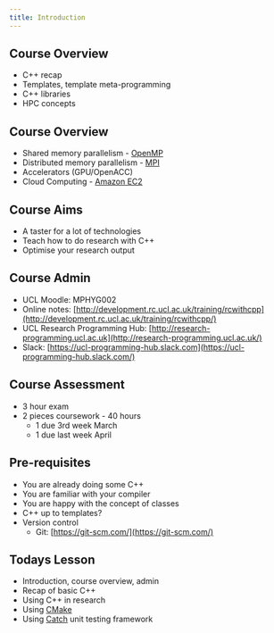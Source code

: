 ```yaml
---
title: Introduction
---
```


## Course Overview

* C++ recap
* Templates, template meta-programming
* C++ libraries
* HPC concepts


## Course Overview

* Shared memory parallelism - [OpenMP](http://www.openmp.org)
* Distributed memory parallelism - [MPI](http://www.open-mpi.org)
* Accelerators (GPU/OpenACC)
* Cloud Computing - [Amazon EC2](http://aws.amazon.com/)


## Course Aims

* A taster for a lot of technologies
* Teach how to do research with C++
* Optimise your research output


## Course Admin

* UCL Moodle: MPHYG002
* Online notes: [http://development.rc.ucl.ac.uk/training/rcwithcpp](http://development.rc.ucl.ac.uk/training/rcwithcpp/)
* UCL Research Programming Hub: [http://research-programming.ucl.ac.uk](http://research-programming.ucl.ac.uk/)
* Slack: [https://ucl-programming-hub.slack.com](https://ucl-programming-hub.slack.com/)


## Course Assessment

* 3 hour exam
* 2 pieces coursework - 40 hours
    * 1 due 3rd week March
    * 1 due last week April


## Pre-requisites

* You are already doing some C++
* You are familiar with your compiler
* You are happy with the concept of classes
* C++ up to templates?
* Version control 
    * Git: [https://git-scm.com/](https://git-scm.com/)


## Todays Lesson

* Introduction, course overview, admin
* Recap of basic C++
* Using C++ in research
* Using [CMake](http://www.cmake.org)
* Using [Catch](https://github.com/philsquared/Catch) unit testing framework
 
